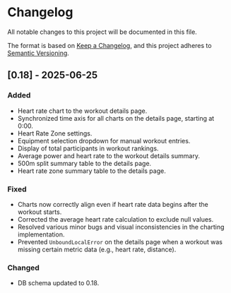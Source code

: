 # Changelog

All notable changes to this project will be documented in this file.

The format is based on [Keep a Changelog](https.keepachangelog.com/en/1.0.0/),
and this project adheres to [Semantic Versioning](https.semver.org/spec/v2.0.0.html).

## [0.18] - 2025-06-25

### Added
- Heart rate chart to the workout details page.
- Synchronized time axis for all charts on the details page, starting at 0:00.
- Heart Rate Zone settings.
- Equipment selection dropdown for manual workout entries.
- Display of total participants in workout rankings.
- Average power and heart rate to the workout details summary.
- 500m split summary table to the details page.
- Heart rate zone summary table to the details page.

### Fixed
- Charts now correctly align even if heart rate data begins after the workout starts.
- Corrected the average heart rate calculation to exclude null values.
- Resolved various minor bugs and visual inconsistencies in the charting implementation.
- Prevented `UnboundLocalError` on the details page when a workout was missing certain metric data (e.g., heart rate, distance).

### Changed
- DB schema updated to 0.18.
